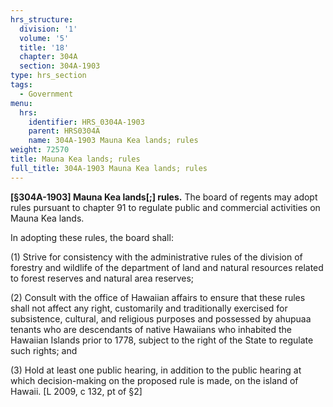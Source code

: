 ```yaml
---
hrs_structure:
  division: '1'
  volume: '5'
  title: '18'
  chapter: 304A
  section: 304A-1903
type: hrs_section
tags:
  - Government
menu:
  hrs:
    identifier: HRS_0304A-1903
    parent: HRS0304A
    name: 304A-1903 Mauna Kea lands; rules
weight: 72570
title: Mauna Kea lands; rules
full_title: 304A-1903 Mauna Kea lands; rules
---
```

**[§304A-1903] Mauna Kea lands[;] rules.** The board of regents may adopt rules pursuant to chapter 91 to regulate public and commercial activities on Mauna Kea lands.

In adopting these rules, the board shall:

(1) Strive for consistency with the administrative rules of the division of forestry and wildlife of the department of land and natural resources related to forest reserves and natural area reserves;

(2) Consult with the office of Hawaiian affairs to ensure that these rules shall not affect any right, customarily and traditionally exercised for subsistence, cultural, and religious purposes and possessed by ahupuaa tenants who are descendants of native Hawaiians who inhabited the Hawaiian Islands prior to 1778, subject to the right of the State to regulate such rights; and

(3) Hold at least one public hearing, in addition to the public hearing at which decision-making on the proposed rule is made, on the island of Hawaii. [L 2009, c 132, pt of §2]